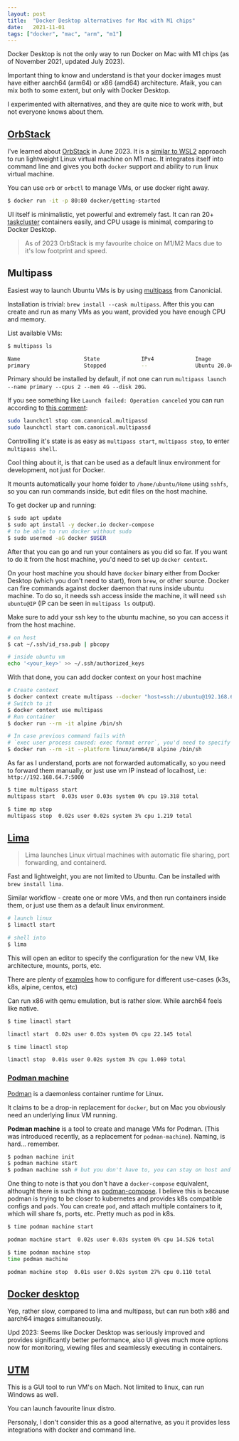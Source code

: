 ```yaml
---
layout: post
title:  "Docker Desktop alternatives for Mac with M1 chips"
date:   2021-11-01
tags: ["docker", "mac", "arm", "m1"]
---
```


Docker Desktop is not the only way to run Docker on Mac with M1 chips (as of November 2021, updated July 2023).

Important thing to know and understand is that your docker images must have either aarch64 (arm64) or x86 (amd64) architecture.
Afaik, you can mix both to some extent, but only with Docker Desktop.

I experimented with alternatives, and they are quite nice to work with, but not everyone knows about them.


## [OrbStack](https://orbstack.dev/)

I've learned about [OrbStack](https://orbstack.dev/) in June 2023. It is a [similar to WSL2](https://docs.orbstack.dev/architecture) approach to run lightweight Linux virtual machine on M1 mac.
It integrates itself into command line and gives you both `docker` support and ability to run linux virtual machine.

You can use `orb` or `orbctl` to manage VMs, or use docker right away.

```sh
$ docker run -it -p 80:80 docker/getting-started
```

UI itself is minimalistic, yet powerful and extremely fast. It can ran 20+ [taskcluster](https://github.com/taskcluster/taskcluster) containers easily, and CPU usage is minimal, comparing to Docker Desktop.

> As of 2023 OrbStack is my favourite choice on M1/M2 Macs due to it's low footprint and speed.


## Multipass

Easiest way to launch Ubuntu VMs is by using [multipass](https://multipass.run/) from Canonicial.

Installation is trivial: `brew install --cask multipass`. After this you can create and run as many VMs as you want, provided you have enough CPU and memory.

List available VMs:

```sh
$ multipass ls

Name                    State             IPv4             Image
primary                 Stopped           --               Ubuntu 20.04 LTS
```

Primary should be installed by default, if not one can run `multipass launch --name primary --cpus 2 --mem 4G --disk 20G`.

If you see something like `Launch failed: Operation canceled` you can run according to [this comment](https://github.com/canonical/multipass/issues/2288#issuecomment-963583241):

```sh
sudo launchctl stop com.canonical.multipassd
sudo launchctl start com.canonical.multipassd
```

Controlling it's state is as easy as `multipass start`, `multipass stop`, to enter `multipass shell`.

Cool thing about it, is that can be used as a default linux environment for development, not just for Docker.

It mounts automatically your home folder to `/home/ubuntu/Home` using `sshfs`, so you can run commands inside, but edit files on the host machine.

To get docker up and running:

```sh
$ sudo apt update
$ sudo apt install -y docker.io docker-compose
# to be able to run docker without sudo
$ sudo usermod -aG docker $USER
```

After that you can go and run your containers as you did so far. If you want to do it from the host machine, you'd need to set up `docker context`.

On your host machine you should have `docker` binary either from Docker Desktop (which you don't need to start), from `brew`, or other source. Docker can fire commands against docker daemon that runs inside ubuntu machine. To do so, it needs ssh access inside the machine, it will need `ssh ubuntu@IP` (IP can be seen in `multipass ls` output).

Make sure to add your ssh key to the ubuntu machine, so you can access it from the host machine.

```sh
# on host
$ cat ~/.ssh/id_rsa.pub | pbcopy

# inside ubuntu vm
echo '<your_key>' >> ~/.ssh/authorized_keys
```

With that done, you can add docker context on your host machine

```sh
# Create context
$ docker context create multipass --docker "host=ssh://ubuntu@192.168.64.7"
# Switch to it
$ docker context use multipass
# Run container
$ docker run --rm -it alpine /bin/sh

# In case previous command fails with
# `exec user process caused: exec format error`, you'd need to specify platform:
$ docker run --rm -it --platform linux/arm64/8 alpine /bin/sh
```

As far as I understand, ports are not forwarded automatically, so you need to forward them manually, or just use vm IP instead of localhost, i.e: `http://192.168.64.7:5000`


```sh
$ time multipass start
multipass start  0.03s user 0.03s system 0% cpu 19.318 total

$ time mp stop
multipass stop  0.02s user 0.02s system 3% cpu 1.219 total
```

## [Lima](https://github.com/lima-vm/lima)

> Lima launches Linux virtual machines with automatic file sharing, port forwarding, and containerd.

Fast and lightweight, you are not limited to Ubuntu. Can be installed with `brew install lima`.

Similar workflow - create one or more VMs, and then run containers inside them, or just use them as a default linux environment.

```sh
# launch linux
$ limactl start

# shell into
$ lima
```

This will open an editor to specify the configuration for the new VM, like architecture, mounts, ports, etc.

There are plenty of [examples](https://github.com/lima-vm/lima/tree/master/examples) how to configure for different use-cases (k3s, k8s, alpine, centos, etc)

Can run x86 with qemu emulation, but is rather slow. While aarch64 feels like native.


```sh
$ time limactl start

limactl start  0.02s user 0.03s system 0% cpu 22.145 total

$ time limactl stop

limactl stop  0.01s user 0.02s system 3% cpu 1.069 total
```

###  [Podman machine](https://docs.podman.io/en/latest/markdown/podman-machine.1.html)

[Podman](https://docs.podman.io/en/latest/index.html) is a daemonless container runtime for Linux.

It claims to be a drop-in replacement for `docker`, but on Mac you obviously need an underlying linux VM running.

**Podman machine** is a tool to create and manage VMs for Podman. (This was introduced recently, as a replacement for `podman-machine`).
Naming, is hard... remember.

```sh
$ podman machine init
$ podman machine start
$ podman machine ssh # but you don't have to, you can stay on host and run `podman` as `docker
```

One thing to note is that you don't have a `docker-compose` equivalent, althought there is such thing as [podman-compose](https://github.com/containers/podman-compose). I believe this is because podman is trying to be closer to kubernetes and provides k8s compatible configs and `pods`.
You can create `pod`, and attach multiple containers to it, which will share fs, ports, etc. Pretty much as pod in k8s.

```sh
$ time podman machine start

podman machine start  0.02s user 0.03s system 0% cpu 14.526 total

$ time podman machine stop
time podman machine

podman machine stop  0.01s user 0.02s system 27% cpu 0.110 total
```

## [Docker desktop](https://www.docker.com/products/docker-desktop)

Yep, rather slow, compared to lima and multipass, but can run both x86 and aarch64 images simultaneously.

Upd 2023: Seems like Docker Desktop was seriously improved and provides significantly better performance,
also UI gives much more options now for monitoring, viewing files and seamlessly executing in containers.


## [UTM](https://mac.getutm.app/)

This is a GUI tool to run VM's on Mach. Not limited to linux, can run Windows as well.

You can launch favourite linux distro.

Personaly, I don't consider this as a good alternative, as you it provides less integrations with docker and command line.

